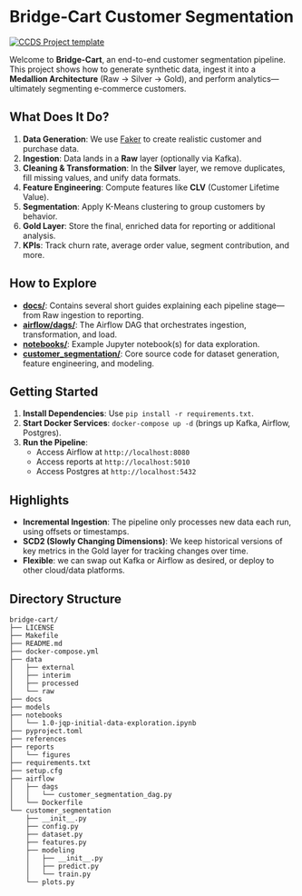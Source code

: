 # Bridge-Cart Customer Segmentation

[![CCDS Project template](https://img.shields.io/badge/CCDS-Project%20template-328F97?logo=cookiecutter)](https://cookiecutter-data-science.drivendata.org/)

Welcome to **Bridge-Cart**, an end-to-end customer segmentation pipeline. This project shows how to generate synthetic data, ingest it into a **Medallion Architecture** (Raw → Silver → Gold), and perform analytics—ultimately segmenting e-commerce customers.

## What Does It Do?

1. **Data Generation**: We use [Faker](https://faker.readthedocs.io/) to create realistic customer and purchase data.
2. **Ingestion**: Data lands in a **Raw** layer (optionally via Kafka).
3. **Cleaning & Transformation**: In the **Silver** layer, we remove duplicates, fill missing values, and unify data formats.
4. **Feature Engineering**: Compute features like **CLV** (Customer Lifetime Value).
5. **Segmentation**: Apply K-Means clustering to group customers by behavior.
6. **Gold Layer**: Store the final, enriched data for reporting or additional analysis.
7. **KPIs**: Track churn rate, average order value, segment contribution, and more.

## How to Explore

- **[docs/](./docs)**: Contains several short guides explaining each pipeline stage—from Raw ingestion to reporting.
- **[airflow/dags/](./airflow/dags)**: The Airflow DAG that orchestrates ingestion, transformation, and load.
- **[notebooks/](./notebooks)**: Example Jupyter notebook(s) for data exploration.
- **[customer_segmentation/](./customer_segmentation)**: Core source code for dataset generation, feature engineering, and modeling.

## Getting Started

1. **Install Dependencies**: Use `pip install -r requirements.txt`.
2. **Start Docker Services**: `docker-compose up -d` (brings up Kafka, Airflow, Postgres).
3. **Run the Pipeline**:
   - Access Airflow at `http://localhost:8080`
   - Access reports at `http://localhost:5010`
   - Access Postgres at `http://localhost:5432`

## Highlights

- **Incremental Ingestion**: The pipeline only processes new data each run, using offsets or timestamps.
- **SCD2 (Slowly Changing Dimensions)**: We keep historical versions of key metrics in the Gold layer for tracking changes over time.
- **Flexible**: we can swap out Kafka or Airflow as desired, or deploy to other cloud/data platforms.

## Directory Structure


```
bridge-cart/
├── LICENSE
├── Makefile
├── README.md
├── docker-compose.yml
├── data
│   ├── external
│   ├── interim
│   ├── processed
│   └── raw
├── docs
├── models
├── notebooks
│   └── 1.0-jqp-initial-data-exploration.ipynb
├── pyproject.toml
├── references
├── reports
│   └── figures
├── requirements.txt
├── setup.cfg
├── airflow
│   ├── dags
│   │   └── customer_segmentation_dag.py
│   └── Dockerfile
└── customer_segmentation
    ├── __init__.py
    ├── config.py
    ├── dataset.py
    ├── features.py
    ├── modeling
    │   ├── __init__.py
    │   ├── predict.py
    │   └── train.py
    └── plots.py

```